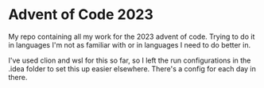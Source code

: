 # Advent of Code 2023

My repo containing all my work for the 2023 advent of code.
Trying to do it in languages I'm not as familiar with or in languages I need to do better in.

I've used clion and wsl for this so far, so I left the run configurations in the .idea folder to set this up easier elsewhere. There's a config for each day in there. 
